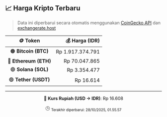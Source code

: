 

<!-- HARGA_KRIPTO -->
## 📈 Harga Kripto Terbaru

> Data ini diperbarui secara otomatis menggunakan [CoinGecko API](https://www.coingecko.com/) dan [exchangerate.host](https://exchangerate.host/)

<div align="center">

| 🪙 Token | 💰 Harga (IDR) |
|:------:|---------------:|
| 🟠 **Bitcoin (BTC)**   | Rp 1.917.374.791 |
| 🔵 **Ethereum (ETH)**  | Rp 70.047.865 |
| 🟣 **Solana (SOL)**    | Rp 3.354.477 |
| 🟢 **Tether (USDT)**   | Rp 16.614 |

---

💱 **Kurs Rupiah (USD → IDR)**: Rp 16.608

🕒 <sub>Terakhir diperbarui: 28/10/2025, 01.55.57</sub>

</div>
<!-- /HARGA_KRIPTO -->